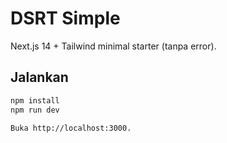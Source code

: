 # DSRT Simple

Next.js 14 + Tailwind minimal starter (tanpa error).

## Jalankan
```bash
npm install
npm run dev

Buka http://localhost:3000.
